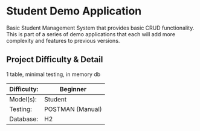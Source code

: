 # Student Demo Application
Basic Student Management System that provides basic CRUD functionality.
This is part of a series of demo applications that each will add more complexity and features to previous versions.

## Project Difficulty & Detail
1 table, minimal testing, in memory db

| Difficulty: | Beginner |
| ----------- | ----------- |
| Model(s): | Student |
| Testing: | POSTMAN (Manual) |
| Database: | H2 |
